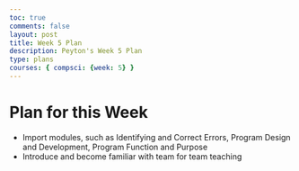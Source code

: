 ```yaml
---
toc: true
comments: false
layout: post
title: Week 5 Plan
description: Peyton's Week 5 Plan
type: plans
courses: { compsci: {week: 5} }
---
```


# Plan for this Week
- Import modules, such as Identifying and Correct Errors, Program Design and Development, Program Function and Purpose
- Introduce and become familiar with team for team teaching